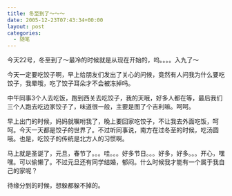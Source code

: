 ```yaml
---
title: 冬至到了～～～
date: 2005-12-23T07:43:34+00:00
layout: post
categories:
  - 随笔
---
```


今天22号，冬至到了～最冷的时候就是从现在开始的，呜。。。。入九了～

今天一定要吃饺子啊，早上给朋友们发出了关心的问候，竟然有人问我为什么要吃饺子，我晕哦，吃了饺子耳朵才不会被冻掉吗。

中午同事3个人去吃饭，跑到西关去吃饺子，我的天哦，好多人都在等，最后我们三个人跑去吃边家饺子了，味道很一般，主要是图了个吉利嘛。呵呵。

早上出门的时候，妈妈就嘱咐我了，晚上要回家吃饺子，不让我去外面吃饭，呵呵。今天一天都是饺子的世界了。不过听同事说，南方在过冬至的时候，吃汤圆哦。也是，吃饺子的传统是北方人的习惯啊。

马上就是圣诞了，元旦，春节了。。。哇。。。好多节日。。。好多，好多。。。开心，嘿嘿。可以偷懒了。不过元旦还有同学结婚，郁闷。什么时候我才能有一个属于我自己的家呢？

待缘分到的时候，想躲都躲不掉的。